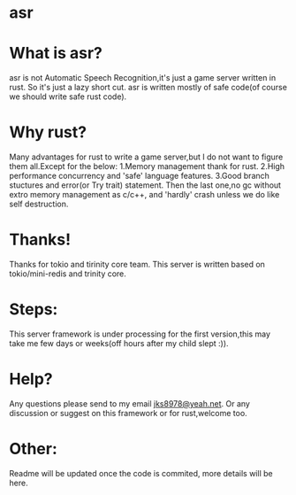 # asr
# What is asr?

asr is not Automatic Speech Recognition,it's just a game server written in rust.
So it's just a lazy short cut.
asr is written mostly of safe code(of course we should write safe rust code).

# Why rust?

Many advantages for rust to write a game server,but I do not want to figure them all.Except for the below:
1.Memory management thank for rust.
2.High performance concurrency and 'safe' language features.
3.Good branch stuctures and error(or Try trait) statement.
Then the last one,no gc without extro memory management as c/c++, and 'hardly' crash unless we do like self destruction.

# Thanks!

Thanks for tokio and tirinity core team.
This server is written based on tokio/mini-redis and trinity core.

# Steps:

This server framework is under processing for the first version,this may take me few days or weeks(off hours after my child slept :)).

# Help?

Any questions please send to my email jks8978@yeah.net.
Or any discussion or suggest on this framework or for rust,welcome too.

# Other:

Readme will be updated once the code is commited, more details will be here.
